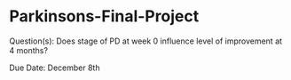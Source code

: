 # Parkinsons-Final-Project

Question(s): Does stage of PD at week 0 influence level of improvement at 4 months?

Due Date: December 8th

